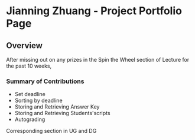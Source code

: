 # Jianning Zhuang - Project Portfolio Page

## Overview

After missing out on any prizes in the Spin the Wheel section of Lecture for the past 10 weeks, 


### Summary of Contributions

* Set deadline
* Sorting by deadline
* Storing and Retrieving Answer Key
* Storing and Retrieving Students'scripts
* Autograding

Corresponding section in UG and DG

